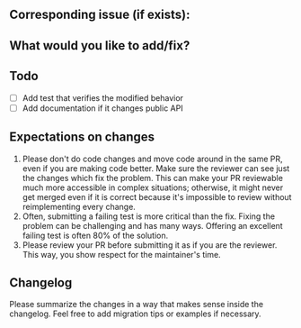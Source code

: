 ## Corresponding issue (if exists):

## What would you like to add/fix?

## Todo

- [ ] Add test that verifies the modified behavior
- [ ] Add documentation if it changes public API

## Expectations on changes

1. Please don't do code changes and move code around in the same PR, even if you are making code better. Make sure the reviewer can see just the changes which fix the problem. This can make your PR reviewable much more accessible in complex situations; otherwise, it might never get merged even if it is correct because it's impossible to review without reimplementing every change.
2. Often, submitting a failing test is more critical than the fix. Fixing the problem can be challenging and has many ways. Offering an excellent failing test is often 80% of the solution.
3. Please review your PR before submitting it as if you are the reviewer. This way, you show respect for the maintainer's time.

## Changelog

Please summarize the changes in a way that makes sense inside the changelog. Feel free to add migration tips or examples if necessary.

